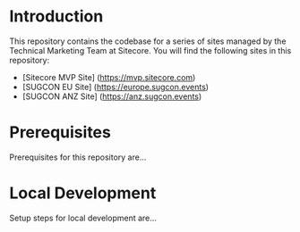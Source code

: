 # Introduction

This repository contains the codebase for a series of sites managed by the Technical Marketing Team at Sitecore. You will find the following sites in this repository:
- [Sitecore MVP Site] (https://mvp.sitecore.com)
- [SUGCON EU Site] (https://europe.sugcon.events)
- [SUGCON ANZ Site] (https://anz.sugcon.events)

# Prerequisites

Prerequisites for this repository are...

# Local Development

Setup steps for local development are...